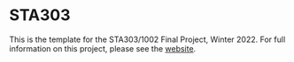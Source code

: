 # STA303
This is the template for the STA303/1002 Final Project, Winter 2022. For full information on this project, please see the [website](https://sta303-bolton.github.io/sta303-w22-final-project/).


